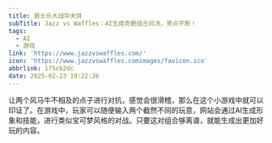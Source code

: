 ```yaml
---
title: 爵士乐大战华夫饼
subTitle: Jazz vs Waffles：AI生成奇葩组合对决，笑点不断！
tags:
  - AI
  - 游戏
link: 'https://www.jazzvswaffles.com/'
icon: 'https://www.jazzvswaffles.comimages/favicon.ico'
abbrlink: 175cb2dc
date: 2025-02-23 19:22:26
---
```


让两个风马牛不相及的点子进行对抗，感觉会很滑稽，那么在这个小游戏中就可以印证了。在游戏中，玩家可以随便输入两个截然不同的玩意，网站会通过AI生成形象和技能，进行类似宝可梦风格的对战。只要这对组合够离谱，就能生成出更加好玩的内容。